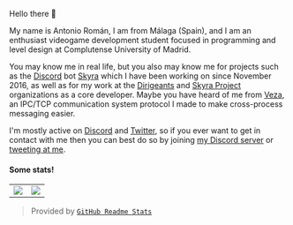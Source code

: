 Hello there <!-- General Kenobi! --> 👋

My name is Antonio Román, I am from Málaga (Spain), and I am an enthusiast
videogame development student focused in programming and level design at
Complutense University of Madrid.

You may know me in real life, but you also may know me for projects such as the
[Discord] bot [Skyra] which I have been working on since November 2016,
as well as for my work at the [Dirigeants] and [Skyra Project] organizations
as a core developer. Maybe you have heard of me from [Veza], an IPC/TCP
communication system protocol I made to make cross-process messaging easier.

I'm mostly active on [Discord] and [Twitter], so if you ever want to get in
contact with me then you can best do so by joining [my Discord server] or
[tweeting at me].

#### Some stats!

<table>
  <tr>
    <td align="center" style="padding=0;width=50%;">
      <img align="center" style="padding=0;" src="https://github-readme-stats.vercel.app/api/?username=kyranet&show_icons=true&title_color=4F8CC9&text_color=9f9f9f&bg_color=151515&hide_border=true&icon_color=4F8CC9&hide_title=true&count_private=true" />
    </td>
    <td align="center" style="padding=0;width=50%;">
      <img align="center" style="padding=0;" src="https://github-readme-stats.vercel.app/api/top-langs/?username=kyranet&layout=compact&title_color=4F8CC9&text_color=9f9f9f&bg_color=151515&hide_border=true&icon_color=4F8CC9&hide=visual%20basic" />
    </td>
  </tr>
</table>

> Provided by [`GitHub Readme Stats`]

[Discord]:               https://discord.com
[Dirigeants]:            https://github.com/dirigeants
[Veza]:                  https://github.com/kyranet/veza
[Skyra Project]:         https://github.com/skyra-project
[Skyra]:                 https://github.com/skyra-project/skyra
[Twitter]:               https://twitter.com
[my Discord server]:     https://join.skyra.pw
[tweeting at me]:        https://twitter.com/kyranet_
[`GitHub Readme Stats`]: https://github.com/anuraghazra/github-readme-stats
